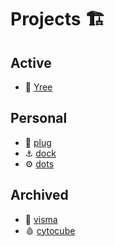 # Projects 🏗️

## Active

- 🌳 [Yree](https://yree.io)

## Personal

- 🔌 [plug](/plug)
- ⚓️ [dock](/dock)
- ⚙️ [dots](/dots)

## Archived

- 📐 [visma](visma)
- 🩸 [cytocube](cytocube)
